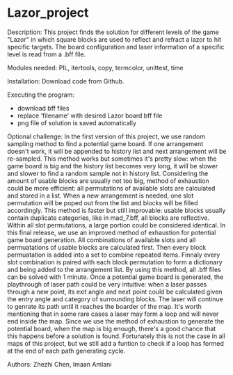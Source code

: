 # Lazor_project
Description:
This project finds the solution for different levels of the game "Lazor" in which square blocks are used to reflect and refract a lazor to hit specific targets.  The board configuration and laser information of a specific level is read from a .bff file.       

Modules needed: PIL, itertools, copy, termcolor, unittest, time

Installation: Download code from Github.

Executing the program:
- download bff files
- replace 'filename' with desired Lazor board bff file
- png file of solution is saved automatically

Optional challenge:
In the first version of this project, we use random sampling method to find a potential game board. If one arrangement doesn't work, it will be appended to history list and next arrangement will be re-sampled. This method works but sometimes it's pretty slow: when the game board is big and the history list becomes very long, it will be slower and slower to find a random sample not in history list. Considering the amount of usable blocks are usually not too big, method of exhaustion could be more efficient: all permutations of available slots are calculated and stored in a list. When a new arrangement is needed, one slot permutation will be poped out from the list and blocks will be filled accordingly. This method is faster but still improvable: usable blocks usually contain duplicate categories, like in mad_7.bff, all blocks are reflective. Within all slot permutations, a large portion could be considered
identical. In this final release, we use an improved method of exhaustion for potential game board generation. All combinations of available slots and all permuatations of usable blocks are calculated first. Then every block permuatation is added into a set to combine repeated items. Finnaly every slot combination is paired with each block permutation to form a dictionary and being added to the  arrangement list. By using this method, all .bff files can be solved with 1 minute. Once a potential game board is generated, the playthrough of laser path could be very intuitive: when a laser passes through a new point, its exit angle and next point could be calculated given the entry angle and category of surrounding blocks. The laser will continue to genrate its path until it reaches the boarder of the map. It's worth mentioning that in some rare cases a laser may form a loop and will never end inside the map. Since we use the method of exhaustion to generate the potential board, when the map is big enough, there's a good chance that this happens before a solution is found.  Fortunately this is not the case in all maps of this project, but we still add a funtion to check if a loop has formed at the end of each path generating cycle.


Authors:
Zhezhi Chen, Imaan Amlani
